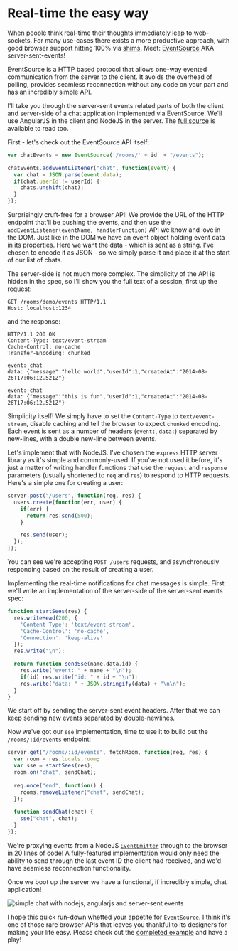 # Real-time the easy way

When people think real-time their thoughts immediately leap to web-sockets. For many use-cases there exists a more productive approach, with good browser support hitting 100% via [shims](https://github.com/Yaffle/EventSource/). Meet: [EventSource](https://developer.mozilla.org/en-US/docs/Web/API/EventSource) AKA server-sent-events!

EventSource is a HTTP based protocol that allows one-way evented communication from the server to the client. It avoids the overhead of polling, provides seamless reconnection without any code on your part and has an incredibly simple API.

I'll take you through the server-sent events related parts of both the client and server-side of a chat application implemented via EventSource. We'll use AngularJS in the client and NodeJS in the server. The [full source](https://github.com/timruffles/chat-event-source) is available to read too.

First - let's check out the EventSource API itself:

```javascript
var chatEvents = new EventSource('/rooms/' + id  + "/events");

chatEvents.addEventListener("chat", function(event) {
  var chat = JSON.parse(event.data);
  if(chat.userId != userId) {
    chats.unshift(chat);
  }
});
```

Surprisingly cruft-free for a browser API! We provide the URL of the HTTP endpoint that'll be pushing the events, and then use the `addEventListener(eventName, handlerFunction)` API we know and love in the DOM. Just like in the DOM we have an event object holding event data in its properties. Here we want the data - which is sent as a string. I've chosen to encode it as JSON - so we simply parse it and place it at the start of our list of chats.

The server-side is not much more complex. The simplicity of the API is hidden in the spec, so I'll show you the full text of a session, first up the request:

```
GET /rooms/demo/events HTTP/1.1
Host: localhost:1234
```

and the response:

```
HTTP/1.1 200 OK
Content-Type: text/event-stream
Cache-Control: no-cache
Transfer-Encoding: chunked

event: chat
data: {"message":"hello world","userId":1,"createdAt":"2014-08-26T17:06:12.521Z"}

event: chat
data: {"message":"this is fun","userId":1,"createdAt":"2014-08-26T17:06:12.521Z"}
```

Simplicity itself! We simply have to set the `Content-Type` to `text/event-stream`, disable caching and tell the browser to expect `chunked` encoding. Each event is sent as a number of headers (`event:`, `data:`) separated by new-lines, with a double new-line between events.

Let's implement that with NodeJS. I've chosen the `express` HTTP server library as it's simple and commonly-used. If you've not used it before, it's just a matter of writing handler functions that use the `request` and `response` parameters (usually shortened to `req` and `res`) to respond to HTTP requests. Here's a simple one for creating a user:

```javascript
server.post("/users", function(req, res) {
  users.create(function(err, user) {
    if(err) {
      return res.send(500);
    }

    res.send(user);
  });
});
```

You can see we're accepting `POST /users` requests, and asynchronously responding based on the result of creating a user.

Implementing the real-time notifications for chat messages is simple. First we'll write an implementation of the server-side of the server-sent events spec:

```javascript
function startSees(res) {
  res.writeHead(200, {
    'Content-Type': 'text/event-stream',
    'Cache-Control': 'no-cache',
    'Connection': 'keep-alive'
  });
  res.write("\n");

  return function sendSse(name,data,id) {
    res.write("event: " + name + "\n");
    if(id) res.write("id: " + id + "\n");
    res.write("data: " + JSON.stringify(data) + "\n\n");
  }
}
```

We start off by sending the server-sent event headers. After that we can keep sending new events separated by double-newlines.

Now we've got our `sse` implementation, time to use it to build out the `/rooms/:id/events` endpoint:

```javascript
server.get("/rooms/:id/events", fetchRoom, function(req, res) {
  var room = res.locals.room;
  var sse = startSees(res);
  room.on("chat", sendChat);
      
  req.once("end", function() {
    rooms.removeListener("chat", sendChat);
  });
       
  function sendChat(chat) {
    sse("chat", chat);
  }
});
```

We're proxying events from a NodeJS [`EventEmitter`](http://nodejs.org/api/events.html) through to the browser in 20 lines of code! A fully-featured implementation would only need the ability to send through the last event ID the client had received, and we'd have seamless reconnection functionality.

Once we boot up the server we have a functional, if incredibly simple, chat application!

![simple chat with nodejs, angularjs and server-sent events](https://raw.githubusercontent.com/timruffles/chat-event-source/master/article-assets/chat.png)

I hope this quick run-down whetted your appetite for `EventSource`. I think it's one of those rare browser APIs that leaves you thankful to its designers for making your life easy. Please check out the [completed example](https://github.com/timruffles/chat-event-source) and have a play!







